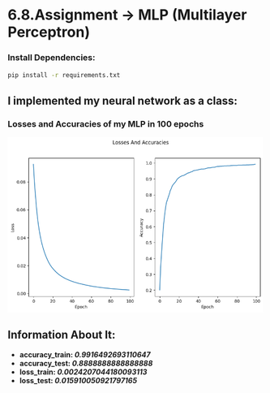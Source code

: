 # 6.8.Assignment -> MLP (Multilayer Perceptron)

### Install Dependencies:

```bash
pip install -r requirements.txt
```

## I implemented my neural network as a class:
### Losses and Accuracies of my MLP in 100 epochs
![Losses and Accuracies of my MLP](./results/check_losses_accuracies_model.png)

## Information About It:
- **accuracy_train: *0.9916492693110647***
- **accuracy_test: *0.8888888888888888***
- **loss_train: *0.0024207044180093113***
- **loss_test: *0.015910050921797165***

